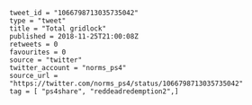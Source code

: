 ```
tweet_id = "1066798713035735042"
type = "tweet"
title = "Total gridlock"
published = 2018-11-25T21:00:08Z
retweets = 0
favourites = 0
source = "twitter"
twitter_account = "norms_ps4"
source_url = "https://twitter.com/norms_ps4/status/1066798713035735042"
tag = [ "ps4share", "reddeadredemption2",]
```

<p class='image'><img src='http://mnf.m17s.net/2018/11/25/Ds4HxgZWsAIZ0e3.jpg' alt=''></p>

